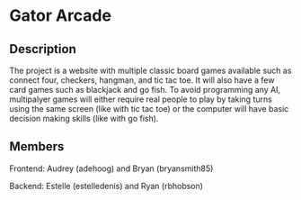 # Gator Arcade
## Description
The project is a website with multiple classic board games available such as connect four, checkers, hangman, and tic tac toe. It will also have a few card games such as blackjack and go fish. To avoid programming any AI, multipalyer games will either require real people to play by taking turns using the same screen (like with tic tac toe) or the computer will have basic decision making skills (like with go fish). 
## Members
Frontend: Audrey (adehoog) and Bryan (bryansmith85)

Backend: Estelle (estelledenis) and Ryan (rbhobson)
